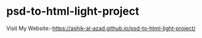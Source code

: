 # psd-to-html-light-project
Visit My Website:-https://ashik-al-azad.github.io/psd-to-html-light-project/
